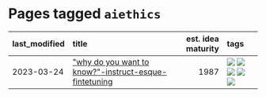 # Pages tagged `aiethics`

|last_modified|title|est. idea maturity|tags
|:---|:---|---:|:---|
|2023-03-24|["why do you want to know?"-instruct-esque-fintetuning](../whydoyouwantoknow.md)|1987|[![](https://img.shields.io/badge/tag-aiethics-6013c8)](../tags/aiethics.md) [![](https://img.shields.io/badge/tag-alignment-e3be61)](../tags/alignment.md) [![](https://img.shields.io/badge/tag-dialogue-e9b626)](../tags/dialogue.md) [![](https://img.shields.io/badge/tag-models-1614f8)](../tags/models.md) [![](https://img.shields.io/badge/tag-wip-5d9a82)](../tags/wip.md)|